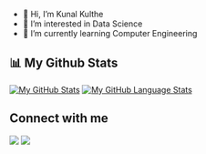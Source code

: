 - 👋 Hi, I’m Kunal Kulthe
- 👀 I’m interested in Data Science
- 🌱 I’m currently learning Computer Engineering

## 📊 My Github Stats


[![My GitHub Stats](https://github-readme-stats.vercel.app/api/?username=Kunal726&count_private=true&theme=tokyonight&showicons=true)]()
[![My GitHub Language Stats](https://github-readme-stats.vercel.app/api/top-langs/?username=Kunal726&langs_count=5&theme=tokyonight)]()


## Connect with me
<p align="left">

<a href = "https://www.linkedin.com/in/kunal-kulthe-a13a5920a/"><img src="https://img.icons8.com/fluent/48/000000/linkedin.png"/></a>
<a href = "https://www.instagram.com/kunal__kulthe__332/"><img src="https://img.icons8.com/fluent/48/000000/instagram-new.png"/></a>

</p>




                                  

<!---
- 💞️ I’m looking to collaborate on ...
- 📫 How to reach me ...
--->

<!---
Kunal726/Kunal726 is a ✨ special ✨ repository because its `README.md` (this file) appears on your GitHub profile.
You can click the Preview link to take a look at your changes.
--->
